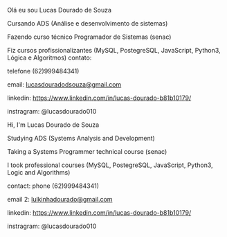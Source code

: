 Olá eu sou Lucas Dourado de Souza

Cursando ADS (Análise e desenvolvimento de sistemas)

Fazendo curso técnico Programador de Sistemas (senac)

Fiz cursos profissionalizantes (MySQL, PostegreSQL, JavaScript, Python3, Lógica e Algoritmos)
contato:

telefone (62)999484341)

email: lucasdouradodsouza@gmail.com

linkedin: https://www.linkedin.com/in/lucas-dourado-b81b10179/

instragram: @lucasdourado010


Hi, I'm Lucas Dourado de Souza

Studying ADS (Systems Analysis and Development)

Taking a Systems Programmer technical course (senac)

I took professional courses (MySQL, PostegreSQL, JavaScript, Python3, Logic and Algorithms)

contact:
phone (62)999484341)

email 2: lulkinhadourado@gmail.com

linkedin: https://www.linkedin.com/in/lucas-dourado-b81b10179/

instragram: @lucasdourado010
